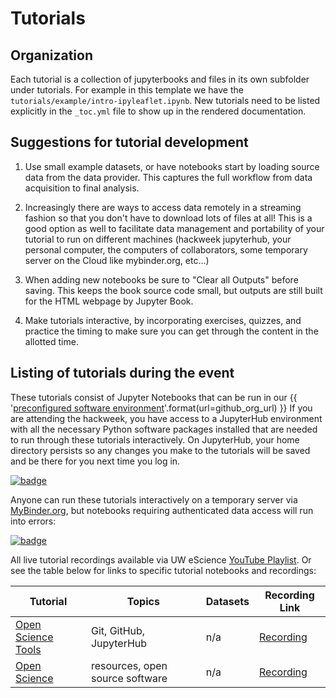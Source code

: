 # Tutorials
## Organization

Each tutorial is a collection of jupyterbooks and files in its own subfolder under tutorials.
For example in this template we have the `tutorials/example/intro-ipyleaflet.ipynb`.
New tutorials need to be listed explicitly in the `_toc.yml` file to show up in the rendered documentation.

## Suggestions for tutorial development

1. Use small example datasets, or have notebooks start by loading source data from the data provider. This captures the full workflow from data acquisition to final analysis.

1. Increasingly there are ways to access data remotely in a streaming fashion so that you don't have to download lots of files at all! This is a good option as well to facilitate data management and portability of your tutorial to run on different machines (hackweek jupyterhub, your personal computer, the computers of collaborators, some temporary server on the Cloud like mybinder.org, etc...)

1. When adding new notebooks be sure to "Clear all Outputs" before saving. This keeps the book source code small, but outputs are still built for the HTML webpage by Jupyter Book.

1. Make tutorials interactive, by incorporating exercises, quizzes, and practice the timing to make sure you can get through the content in the allotted time.


## Listing of tutorials during the event
These tutorials consist of Jupyter Notebooks that can be run in our
{{ '[preconfigured software environment]({url})'.format(url=github_org_url) }}
If you are attending the hackweek, you have access to a JupyterHub environment
with all the necessary Python software packages installed that are needed to run
through these tutorials interactively. On JupyterHub, your home directory persists
so any changes you make to the tutorials will be saved and be there for you next
time you log in.

[![badge](https://img.shields.io/static/v1.svg?logo=Jupyter&label=Launch&message=SnowExJupyterHub&color=orange)](https://snowex.hackweek.io)


Anyone can run these tutorials interactively on a temporary server via [MyBinder.org](https://mybinder.org), but notebooks requiring authenticated data access will run into errors:

[![badge](https://img.shields.io/static/v1.svg?logo=Jupyter&label=MyBinder.org&message=gcp-central&color=blue)](https://gke.mybinder.org/v2/gh/snowex-hackweek/website/main?urlpath=git-pull%3Frepo%3Dhttps%253A%252F%252Fgithub.com%252Fsnowex-hackweek%252Fwebsite%26urlpath%3Dlab%252Ftree%252Fwebsite/book/tutorials%252F%26branch%3Dmain)


All live tutorial recordings available via UW eScience [YouTube Playlist](https://www.youtube.com/playlist?list=PLA6PlfxWZPLSTUaS0uR8FMcNC2wqztwjJ). Or see the table below for links to specific tutorial notebooks and recordings:


| Tutorial | Topics | Datasets |  Recording Link |
| -  | - | - |  - |
| [Open Science Tools](./jupyter.md) | Git, GitHub, JupyterHub | n/a | [Recording](https://youtu.be/rKhs5FLI5rc)  |
| [Open Science](./open_science.md) | resources, open source software | n/a | [Recording](https://youtu.be/CRkP70ouDsA)|
